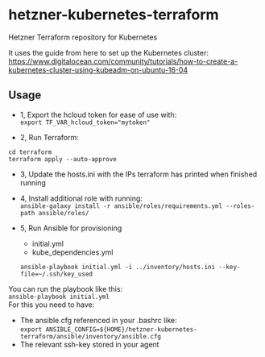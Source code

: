 # hetzner-kubernetes-terraform
Hetzner Terraform repository for Kubernetes  

It uses the guide from here to set up the Kubernetes cluster: https://www.digitalocean.com/community/tutorials/how-to-create-a-kubernetes-cluster-using-kubeadm-on-ubuntu-16-04

## Usage

- 1, Export the hcloud token for ease of use with:  
`export TF_VAR_hcloud_token="mytoken"`

- 2, Run Terraform:  
```
cd terraform
terraform apply --auto-approve
````

- 3, Update the hosts.ini with the IPs terraform has printed when finished running

- 4, Install additional role with running:  
`ansible-galaxy install -r ansible/roles/requirements.yml --roles-path ansible/roles/`

- 5, Run Ansible for provisioning
    - initial.yml
    - kube_dependencies.yml

    `ansible-playbook initial.yml -i ../inventory/hosts.ini --key-file=~/.ssh/key_used`

You can run the playbook like this:  
`ansible-playbook initial.yml`  
For this you need to have:
- The ansible.cfg referenced in your .bashrc like:  
`export ANSIBLE_CONFIG=${HOME}/hetzner-kubernetes-terraform/ansible/inventory/ansible.cfg`
- The relevant ssh-key stored in your agent
